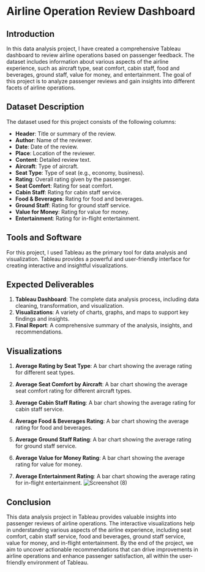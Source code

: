 
# Airline Operation Review Dashboard

## Introduction

In this data analysis project, I have created a comprehensive Tableau dashboard to review airline operations based on passenger feedback. The dataset includes information about various aspects of the airline experience, such as aircraft type, seat comfort, cabin staff, food and beverages, ground staff, value for money, and entertainment. The goal of this project is to analyze passenger reviews and gain insights into different facets of airline operations.

## Dataset Description

The dataset used for this project consists of the following columns:
- **Header**: Title or summary of the review.
- **Author**: Name of the reviewer.
- **Date**: Date of the review.
- **Place**: Location of the reviewer.
- **Content**: Detailed review text.
- **Aircraft**: Type of aircraft.
- **Seat Type**: Type of seat (e.g., economy, business).
- **Rating**: Overall rating given by the passenger.
- **Seat Comfort**: Rating for seat comfort.
- **Cabin Staff**: Rating for cabin staff service.
- **Food & Beverages**: Rating for food and beverages.
- **Ground Staff**: Rating for ground staff service.
- **Value for Money**: Rating for value for money.
- **Entertainment**: Rating for in-flight entertainment.

## Tools and Software

For this project, I used Tableau as the primary tool for data analysis and visualization. Tableau provides a powerful and user-friendly interface for creating interactive and insightful visualizations.

## Expected Deliverables

1. **Tableau Dashboard**: The complete data analysis process, including data cleaning, transformation, and visualization.
2. **Visualizations**: A variety of charts, graphs, and maps to support key findings and insights.
3. **Final Report**: A comprehensive summary of the analysis, insights, and recommendations.

## Visualizations

1. **Average Rating by Seat Type**: A bar chart showing the average rating for different seat types.


2. **Average Seat Comfort by Aircraft**: A bar chart showing the average seat comfort rating for different aircraft types.
 

3. **Average Cabin Staff Rating**: A bar chart showing the average rating for cabin staff service.
 

4. **Average Food & Beverages Rating**: A bar chart showing the average rating for food and beverages.

5. **Average Ground Staff Rating**: A bar chart showing the average rating for ground staff service.
  

6. **Average Value for Money Rating**: A bar chart showing the average rating for value for money.

7. **Average Entertainment Rating**: A bar chart showing the average rating for in-flight entertainment.
![Screenshot (8)](https://github.com/Analystlekan/Airline-performance-analysis/assets/172055479/1484c911-fabc-480a-9e01-4c0b88b04a86)

## Conclusion

This data analysis project in Tableau provides valuable insights into passenger reviews of airline operations. The interactive visualizations help in understanding various aspects of the airline experience, including seat comfort, cabin staff service, food and beverages, ground staff service, value for money, and in-flight entertainment. By the end of the project, we aim to uncover actionable recommendations that can drive improvements in airline operations and enhance passenger satisfaction, all within the user-friendly environment of Tableau.

